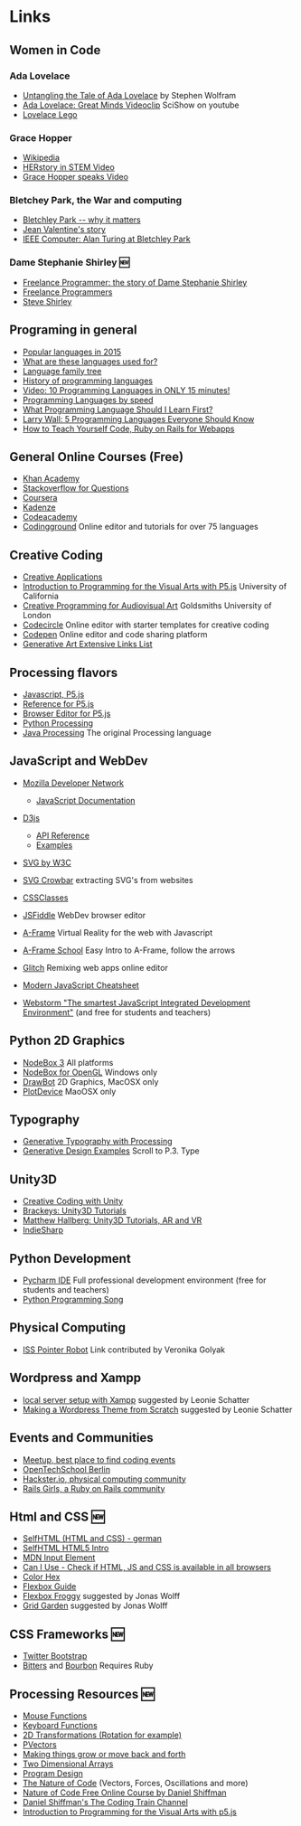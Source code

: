 # Links

## Women in Code
### Ada Lovelace
* [Untangling the Tale of Ada Lovelace](http://blog.stephenwolfram.com/2015/12/untangling-the-tale-of-ada-lovelace/) by Stephen Wolfram
* [Ada Lovelace: Great Minds Videoclip](https://www.youtube.com/watch?v=uBbVbqRvqTM) SciShow on youtube
* [Lovelace Lego](https://io9.gizmodo.com/bring-back-victorian-science-with-this-lego-lovelace-b-1747433388?utm_campaign=socialflow_io9_facebook&utm_source=io9_facebook&utm_medium=socialflow)

### Grace Hopper
* [Wikipedia](https://en.wikipedia.org/wiki/Grace_Hopper) 
* [HERstory in STEM Video](https://www.youtube.com/watch?v=S6sh8CxwWx8)
* [Grace Hopper speaks Video](https://youtu.be/qundvme1Tik?t=28m32s)

### Bletchey Park, the War and computing 
* [Bletchley Park -- why it matters](https://www.youtube.com/watch?v=3Ky3-Tbkyhg)
* [Jean Valentine's story](https://www.youtube.com/watch?v=HYNen5muQSE)
* [IEEE Computer: Alan Turing at Bletchley Park](https://youtu.be/5nK_ft0Lf1s)

### Dame Stephanie Shirley :new:
* [Freelance Programmer: the story of Dame Stephanie Shirley](https://www.youtube.com/watch?v=d5nzJ1rQBew)
* [Freelance Programmers](https://en.wikipedia.org/wiki/Xansa)
* [Steve Shirley](https://en.wikipedia.org/wiki/Steve_Shirley)


## Programing in general

* [Popular languages in 2015](http://blog.mclaughlinsoftware.com/wp-content/uploads/2015/01/07dataflow-14036434246802.jpg)
* [What are these languages used for?](http://blog.mclaughlinsoftware.com/wp-content/uploads/2015/01/07dataflow-14036434246802.jpg)
* [Language family tree](https://upload.wikimedia.org/wikipedia/commons/2/25/Genealogical_tree_of_programming_languages.svg)
* [History of programming languages](https://upload.wikimedia.org/wikipedia/commons/2/25/Genealogical_tree_of_programming_languages.svg)
* [Video: 10 Programming Languages in ONLY 15 minutes!](https://youtu.be/7bE2mI4ePeU?t=30s)
* [Programming Languages by speed](https://benchmarksgame-team.pages.debian.net/benchmarksgame/)
* [What Programming Language Should I Learn First?](https://www.youtube.com/watch?v=poJfwre2PIs)
* [Larry Wall: 5 Programming Languages Everyone Should Know](https://www.youtube.com/watch?v=LR8fQiskYII)
* [How to Teach Yourself Code, Ruby on Rails for Webapps](https://www.youtube.com/watch?v=T0qAjgQFR4c) 

## General Online Courses (Free)
* [Khan Academy](https://www.khanacademy.org/computing/computer-programming)
* [Stackoverflow for Questions](http://stackoverflow.com/)
* [Coursera](https://www.coursera.org/)
* [Kadenze](https://www.kadenze.com/)
* [Codeacademy](https://www.codecademy.com/learn)
* [Codingground](https://tutorialspoint.com/codingground.htm) Online editor and tutorials for over 75 languages 


## Creative Coding
* [Creative Applications]()
* [Introduction to Programming for the Visual Arts with P5.js](https://www.kadenze.com/courses/introduction-to-programming-for-the-visual-arts-with-p5-js-vi/) University of California
* [Creative Programming for Audiovisual Art](https://www.kadenze.com/courses/creative-programming-for-audiovisual-art) Goldsmiths University of London
* [Codecircle](https://live.codecircle.com) Online editor with starter templates for creative coding 
* [Codepen](https://codepen.io) Online editor and code sharing platform
* [Generative Art Extensive Links List](https://github.com/kosmos/awesome-generative-art)

## Processing flavors
* [Javascript, P5.js](https://p5js.org/)
* [Reference for P5.js](https://p5js.org/reference/)
* [Browser Editor for P5.js ](https://alpha.editor.p5js.org)
* [Python Processing](http://py.prbcessing.org/)
* [Java Processing](http://processing.org/) The original Processing language

## JavaScript and WebDev

* [Mozilla Developer Network](https://developer.mozilla.org/en-US/)
    - [JavaScript Documentation](https://developer.mozilla.org/en-US/docs/Web/JavaScript)
* [D3js](https://d3js.org/)
    - [API Reference](https://github.com/d3/d3/blob/master/API.md)
    - [Examples](https://github.com/d3/d3/wiki/Gallery)
* [SVG by W3C](https://www.w3.org/TR/SVG/) 
* [SVG Crowbar](https://nytimes.github.io/svg-crowbar/) extracting SVG's from websites
* [CSSClasses](http://cssclass.es/materials/)
* [JSFiddle](http://jsfiddle.net/) WebDev browser editor 
* [A-Frame](https://aframe.io) Virtual Reality for the web with Javascript
* [A-Frame School](https://aframe.io/aframe-school/) Easy Intro to A-Frame, follow the arrows
* [Glitch](https://glitch.com) Remixing web apps online editor
* [Modern JavaScript Cheatsheet](https://github.com/mbeaudru/modern-js-cheatsheet)
 
 * [Webstorm "The smartest JavaScript Integrated Development Environment"](https://www.jetbrains.com/webstorm/) (and free for students and teachers)

## Python 2D Graphics

* [NodeBox 3](https://www.nodebox.net/node/) All platforms
* [NodeBox for OpenGL](http://www.cityinabottle.org/nodebox/) Windows only
* [DrawBot](http://drawbot.readthedocs.io/index.html) 2D Graphics, MacOSX only
* [PlotDevice](https://plotdevice.io/) MaoOSX only

## Typography
* [Generative Typography with Processing](http://www.creativeapplications.net/processing/generative-typography-processing-tutorial/)
* [Generative Design Examples](http://www.generative-gestaltung.de/2/) Scroll to P.3. Type

## Unity3D 
* [Creative Coding with Unity](https://channel9.msdn.com/Series/UnityCreativeCoding)
* [Brackeys: Unity3D Tutorials](https://www.youtube.com/user/Brackeys/playlists)
* [Matthew Hallberg: Unity3D Tutorials, AR and VR](https://www.youtube.com/channel/UClm2DY6pj3ygKoKhEVr7KFw/playlists)
* [IndieSharp](https://www.youtube.com/user/Unity3DCoder/playlists)

## Python Development
* [Pycharm IDE](https://www.jetbrains.com/student/) Full professional development environment (free for students and teachers)
* [Python Programming Song](https://www.youtube.com/watch?v=3UsKYsLSGpU)

## Physical Computing
* [ISS Pointer Robot](http://www.instructables.com/id/ISS-Pointer-Robo/) Link contributed by Veronika Golyak

## Wordpress and Xampp
* [local server setup with Xampp](https://www.youtube.com/watch?v=85T6DrPiIY4&app=desktop) suggested by  Leonie Schatter
* [Making a Wordpress Theme from Scratch](https://www.youtube.com/watch?v=oTRZYnYQlmo) suggested by Leonie Schatter

## Events and Communities
* [Meetup, best place to find coding events](https://www.meetup.com/)
* [OpenTechSchool Berlin](http://www.opentechschool.org)
* [Hackster.io, physical computing community](https://www.hackster.io/)
* [Rails Girls, a Ruby on Rails community](http://railsgirls.com/)

## Html and CSS :new:
* [SelfHTML (HTML and CSS) - german](https://wiki.selfhtml.org/wiki/Startseite)
* [SelfHTML HTML5 Intro](https://wiki.selfhtml.org/wiki/HTML/Tutorials/HTML5-Seitenstrukturierung)
* [MDN Input Element](https://developer.mozilla.org/en-US/docs/Web/HTML/Element/input)
* [Can I Use - Check if HTML, JS and CSS is available in all browsers](https://caniuse.com/#search=grid)
* [Color Hex](http://www.color-hex.com/)
* [Flexbox Guide](https://css-tricks.com/snippets/css/a-guide-to-flexbox/)
* [Flexbox Froggy](http://flexboxfroggy.com/) suggested by Jonas Wolff
* [Grid Garden](http://cssgridgarden.com/) suggested by Jonas Wolff

## CSS Frameworks :new:
* [Twitter Bootstrap](http://getbootstrap.com/)
* [Bitters](http://bitters.bourbon.io/) and [Bourbon](https://www.bourbon.io/) Requires Ruby

## Processing Resources :new:
* [Mouse Functions](https://processing.org/examples/mousefunctions.html)
* [Keyboard Functions](https://processing.org/examples/keyboardfunctions.html)
* [2D Transformations (Rotation for example)](https://processing.org/tutorials/transform2d/)
* [PVectors](https://processing.org/tutorials/pvector/)
* [Making things grow or move back and forth](https://processing.org/tutorials/trig/)
* [Two Dimensional Arrays](https://processing.org/tutorials/2darray/)
* [Program Design](https://processing.org/tutorials/anatomy/)
* [The Nature of Code](http://natureofcode.com/) (Vectors, Forces, Oscillations and more)
* [Nature of Code Free Online Course by Daniel Shiffman](https://www.kadenze.com/courses/the-nature-of-code/info)
* [Daniel Shiffman's The Coding Train Channel](https://www.youtube.com/channel/UCvjgXvBlbQiydffZU7m1_aw)
* [Introduction to Programming for the Visual Arts with p5.js](https://www.kadenze.com/courses/introduction-to-programming-for-the-visual-arts-with-p5-js-vi/sessions)